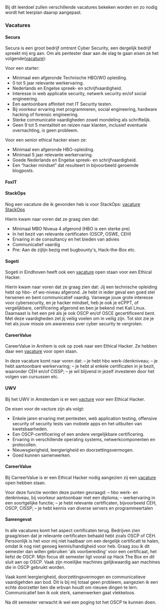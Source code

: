 Bij dit leerdoel zullen verschillende vacatures bekeken worden en zo nodig wordt het leerplan daarop aangepast.

### Vacatures

#### Secura
Secura is een groot bedrijf omtrent Cyber Security, een dergelijk bedrijf spreekt mij erg aan. Om als pentester daar aan de slag te gaan eisen ze het volgende([vacature](https://www.secura.com/nl/vacature-Ethical-Hacker)):

Voor een starter:

-  Minimaal een afgeronde Technische HBO/WO opleiding.
-  0 tot 5 jaar relevante werkervaring.
-  Nederlands en Engelse spreek- en schrijfvaardigheid.
-  Interesse in web applicatie security, netwerk security en/of social engineering.
-  Een aantoonbare affiniteit met IT Security testen.
-  Bij voorkeur ervaring met programmeren, social engineering, hardware hacking of forensic engineering.
-  Sterke communicatie vaardigheden zowel mondeling als schriftelijk.
-  Geen 9 tot 5 mentaliteit en reizen naar klanten, inclusief eventuele overnachting, is geen probleem.

Voor een senior ethical hacker eisen ze:
- Minimaal een afgeronde HBO-opleiding.
- Minimaal 5 jaar relevante werkervaring.
- Goede Nederlands en Engelse spreek- en schrijfvaardigheid.
- Een “hacker mindset” dat resulteert in bijvoorbeeld geroemde blogposts.

#### FoxIT

#### StackOps 
Nog een vacature die ik gevonden heb is voor StackOps: [vacature StackOps](https://www.vacatures.nl/vacature/ethical-hacker:41927351/?utm_campaign=google_jobs_apply&utm_source=google_jobs_apply&utm_medium=organic)

Hierin kwam naar voren dat ze graag zien dat:
- Minimaal MBO Niveua 4 afgerond (HBO is een sterke pre)
- In het bezit van relevante certificaten (OSCP, OSWE, CEH)
- Ervaring in de consultancy en het bieden van advies
- Communicatief vaardig
- Pre: Aan de zijlijn bezig met bugbounty's, Hack-the-Box etc.

#### Sogeti
Sogeti in Eindhoven heeft ook een [vacature](https://banen.monsterboard.nl/ethical-hacker-eindhoven-nb-nl-sogeti-nederland-b-v/219893569?utm_campaign=google_jobs_apply&utm_source=google_jobs_apply&utm_medium=organic) open staan voor een Ethical Hacker.

Hierin kwam naar voren dat ze graag zien dat:
Jij een technische opleiding hebt op hbo- of wo-niveau afgerond. Je hebt in ieder geval een goed stel hersenen en bent communicatief vaardig. Vanwege jouw grote interesse voor cybersecurity, en je hacker mindset, heb je ook je eCPPT, of vergelijkbare, certificering afgerond en ben je bekend met Kali Linux. Daarnaast is het een pré als je ook OSCP en/of OSCE gecertificeerd bent. Met deze vaardigheden zet jij veilig voelen om in veilig zíjn. Tot slot zie je het als jouw missie om awareness over cyber security te vergroten.

#### CareerValue
CareerValue in Arnhem is ook op zoek naar een Ethical Hacker. Ze hebben daar een [vacature](https://www.werkzoeken.nl/8355_careervalue/vacatures/4274100_ethical-hacker-een-functie-met-veel-flexibiliteit-vrijheid/?utm_campaign=google_jobs_apply&utm_source=google_jobs_apply&utm_medium=organic) voor open staan.

In deze vacature komt naar voren dat:
– je hebt hbo werk-/denkniveau;
– je hebt aantoonbare werkervaring;
– je hebt al enkele certificaten in je bezit, waaronder CEH en/of CISSP;
– je wil blijvend in jezelf investeren door het volgen van cursussen etc.

#### UWV
Bij het UWV in Amsterdam is er een [vacture](https://www.recruit.net/job/ethical-hackers-jobs/28555EFDFDD94911?utm_campaign=google_jobs_apply&utm_source=google_jobs_apply&utm_medium=organic) voor een Ethical Hacker.

De eisen voor de vacture zijn als volgt:

- Enkele jaren ervaring met pentesten, web application testing, offensive security of security tests van mobiele apps en het uitbuiten van kwetsbaarheden.
- Een OSCP-certificering of een andere vergelijkbare certificering.
- Ervaring in verschillende operating systems, netwerkcomponenten en protocollen.
- Nieuwsgierigheid, leergierigheid en doorzettingsvermogen.
- Goed kunnen samenwerken.

#### CareerValue
Bij CarreerValue is er een Ethical Hacker nodig aangezien zij een [vacature](https://www.careervalue.nl/vacatures/netwerken-en-systemen/veenendaal-ethical-hacker-pentester-gezocht/?utm_campaign=google_jobs_apply&utm_source=google_jobs_apply&utm_medium=organic) open hebben staan.

Voor deze functie worden deze punten gevraagd:
– hbo werk- en denkniveau, bij voorkeur aantoonbaar met een diploma;
– werkervaring in een soortgelijke functie;
– je hebt relevante certificaten, bijvoorbeeld CEH, OSCP, CISSP;
– je hebt kennis van diverse servers en programmeertalen

#### Samengevat
In alle vacatures komt het aspect certificaten terug. Bedrijven zien graag/eisen dat je relevante certificaten behaald hebt zoals OSCP of CEH. Persoonlijk is het voor mij
niet haalbaar om een dergelijk certificatt te halen, omdat ik nog niet genoeg kennis/handigheid voor heb. Graag zou ik dit semester dan willen gebruiken 'als voorbereiding' voor een certificaat, het liefst de OSCP. Mijn focus dit semester ligt vooral op Hack The Box en dit sluit aan op OSCP. Vaak zijn moeilijke machines gelijkwaardig aan machines die in OSCP gebruikt worden. <br>

Vaak komt leergierigheid, doorzettingsvermogen en communicatieve vaardigehden aan bod. Dit is bij mij totaal geen probleem, aangezien ik een echte doorzetter ben die erbvan houdt om nieuwe dingen te lern. Communicatief ben ik ook sterk, samenwerken gaat vlekkeloos.

Na dit semester verwacht ik wel een poging tot het OSCP te kunnen doen.
